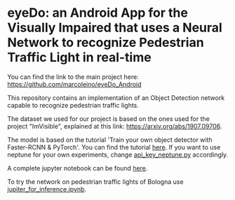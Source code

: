# eyeDo: an Android App for the Visually Impaired that uses a Neural Network to recognize Pedestrian Traffic Light in real-time

You can find the link to the main project here: https://github.com/marcoleino/eyeDo_Android

This repository contains an implementation of an Object Detection network capable to recognize pedestrian traffic lights.

The dataset we used for our project is based on the ones used for the project "ImVisible", explained at this link: https://arxiv.org/abs/1907.09706.

The model is based on the tutorial 'Train your own object detector with Faster-RCNN & PyTorch'.
You can find the tutorial [here](https://johschmidt42.medium.com/train-your-own-object-detector-with-faster-rcnn-pytorch-8d3c759cfc70).
If you want to use neptune for your own experiments, change [api_key_neptune.py](api_key_neptune.py) accordingly.

A complete jupyter notebook can be found [here](training_script.ipynb).

To try the network on pedestrian traffic lights of Bologna use [jupiter_for_inference.ipynb](jupiter_for_inference.ipynb).

